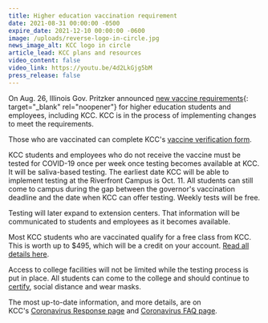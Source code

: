 ```yaml
---
title: Higher education vaccination requirement
date: 2021-08-31 00:00:00 -0500
expire_date: 2021-12-10 00:00:00 -0600
image: /uploads/reverse-logo-in-circle.jpg
news_image_alt: KCC logo in circle
article_lead: KCC plans and resources
video_content: false
video_link: https://youtu.be/4d2LkGjg5bM
press_release: false
---
```

On Aug. 26, Illinois Gov. Pritzker announced [new vaccine requirements](https://www.illinois.gov/news/press-release.23808.html){: target="_blank" rel="noopener"} for higher education students and employees, including KCC. KCC is in the process of implementing changes to meet the requirements.&nbsp;

Those who are vaccinated can complete KCC's [vaccine verification form](https://form.jotform.com/212384579044965).

KCC students and employees who do not receive the vaccine must be tested for COVID-19 once per week once testing becomes available at KCC. It will be saliva-based testing. The earliest date KCC will be able to implement testing at the Riverfront Campus is Oct. 11. All students can still come to campus during the gap between the governor's vaccination deadline and the date when KCC can offer testing. Weekly tests will be free.

Testing will later expand to extension centers. That information will be communicated to students and employees as it becomes available.

Most KCC students who are vaccinated qualify for a free class from KCC. This is worth up to $495, which will be a credit on your account. [Read all details here](https://news.kcc.edu/2021/08/02/vaccinated-claim-a-free-class.html).

Access to college facilities will not be limited while the testing process is put in place. All students can come to the college and should continue to [certify](https://certify.kcc.edu), social distance and wear masks.

The most up-to-date information, and more details, are on KCC's&nbsp;[Coronavirus Response page](https://coronavirus.kcc.edu) and [Coronavirus FAQ page](https://coronavirus.kcc.edu/faq/).
